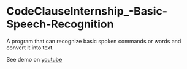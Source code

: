 # CodeClauseInternship_-Basic-Speech-Recognition
A program that can recognize basic spoken commands or words and convert it into text.

See demo on [youtube](https://youtu.be/Bjnz93UXyn8)
